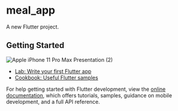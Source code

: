 # meal_app

A new Flutter project.

## Getting Started

![Apple iPhone 11 Pro Max Presentation (2)](https://user-images.githubusercontent.com/106885435/192826970-7afd9863-94cc-4ece-a262-7a1a8b7f03b4.png)

- [Lab: Write your first Flutter app](https://docs.flutter.dev/get-started/codelab)
- [Cookbook: Useful Flutter samples](https://docs.flutter.dev/cookbook)

For help getting started with Flutter development, view the
[online documentation](https://docs.flutter.dev/), which offers tutorials,
samples, guidance on mobile development, and a full API reference.
